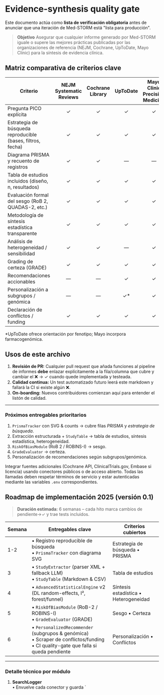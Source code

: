 # Evidence-synthesis quality gate

Este documento actúa como **lista de verificación obligatoria** antes de anunciar que una iteración de Med-STORM está "lista para producción".

> **Objetivo**  Asegurar que cualquier informe generado por Med-STORM iguale o supere las mejores prácticas publicadas por las organizaciones de referencia (NEJM, Cochrane, UpToDate, Mayo Clinic) para la síntesis de evidencia clínica.

## Matriz comparativa de criterios clave

| Criterio | NEJM Systematic Reviews | Cochrane Library | UpToDate | Mayo Clinic Precision Medicine | Informe MED-STORM |
|---|:---:|:---:|:---:|:---:|:---:|
| Pregunta PICO explícita | ✓ | ✓ | ✓ | ✓ | ✓ |
| Estrategia de búsqueda reproducible (bases, filtros, fecha) | ✓ | ✓ | ✓ | ✓ | ✓ |
| Diagrama PRISMA y recuento de registros | ✓ | ✓ | — | — | ✓ |
| Tabla de estudios incluidos (diseño, n, resultados) | ✓ | ✓ | ✓ | ✓ | ✓ |
| Evaluación formal del sesgo (RoB 2, QUADAS-2, etc.) | ✓ | ✓ | ✓ | ✓ | ✓ |
| Metodología de síntesis estadística transparente | ✓ | ✓ | ✓ | ✓ | ✓ |
| Análisis de heterogeneidad / sensibilidad | ✓ | ✓ | — | ✓ | ✓ |
| Grading de certeza (GRADE) | ✓ | ✓ | ✓ | ✓ | ✓ |
| Recomendaciones accionables | — | — | ✓ | ✓ | ✓ |
| Personalización a subgrupos / genómica | — | — | ✓* | ✓ | ✓ |
| Declaración de conflictos / funding | ✓ | ✓ | ✓ | ✓ | ✓ |

\*UpToDate ofrece orientación por fenotipo; Mayo incorpora farmacogenómica.

## Usos de este archivo

1. **Revisión de PR:** Cualquier pull request que añada funciones al pipeline de informes **debe** enlazar explícitamente a la fila/columna que cubre y cambiar el ❌ → ✓ cuando quede implementada y testeada.
2. **Calidad continua:** Un test automatizado futuro leerá este markdown y fallará la CI si existe algún ❌.
3. **On-boarding:** Nuevos contribuidores comienzan aquí para entender el listón de calidad.

---

### Próximos entregables prioritarios

1. `PrismaTracker` con SVG & counts → cubre filas *PRISMA* y *estrategia de búsqueda*.
2. Extracción estructurada + `StudyTable` → tabla de estudios, síntesis estadística, heterogeneidad.
3. `RiskOfBiasModule` (RoB 2 / ROBINS-I) → sesgo.
4. `GradeEvaluator` → certeza.
5. Personalización de recomendaciones según subgrupos/genómica.

Integrar fuentes adicionales (Cochrane API, ClinicalTrials.gov, Embase si licencia) usando conectores públicos o de acceso abierto. Todas las llamadas deben respetar términos de servicio y estar autenticadas mediante las variables `.env` correspondientes.

## Roadmap de implementación 2025 (versión 0.1)

> **Duración estimada:** 6 semanas – cada hito marca cambios de pendiente→✓ y trae tests incluidos.

| Semana | Entregables clave | Criterios cubiertos |
|--------|------------------|---------------------|
| 1-2 | • Registro reproducible de búsqueda<br/>• `PrismaTracker` con diagrama SVG | Estrategia de búsqueda • PRISMA |
| 3 | • `StudyExtractor` (parser XML + fallback LLM)<br/>• `StudyTable` (Markdown & CSV) | Tabla de estudios |
| 4 | • `AdvancedStatisticalEngine` v2 (DL random-effects, I², forest/funnel) | Síntesis estadística • Heterogeneidad |
| 5 | • `RiskOfBiasModule` (RoB-2 / ROBINS-I)<br/>• `GradeEvaluator` (GRADE) | Sesgo • Certeza |
| 6 | • `PersonalizedRecommender` (subgrupos & genómica)<br/>• Scraper de conflictos/funding<br/>• CI quality-gate que falla si queda pendiente | Personalización • Conflictos |

---

### Detalle técnico por módulo

1. **SearchLogger**  
   • Envuelve cada conector y guarda `